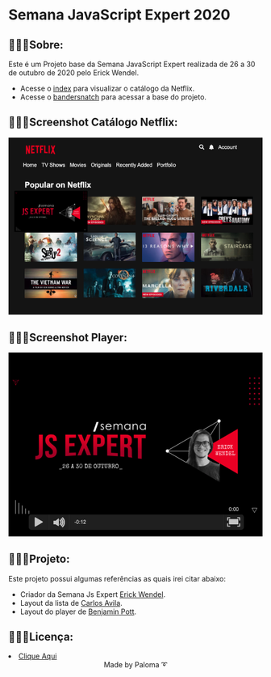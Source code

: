 # Semana JavaScript Expert 2020

## 👩🏽‍💻Sobre:
Este é um Projeto base da Semana JavaScript Expert realizada de 26 a 30 de outubro de 2020 pelo Erick Wendel.
- Acesse o [index](./public/index/index.html) para visualizar o catálogo da Netflix.
- Acesse o [bandersnatch](./public/bandersnatch/index.html) para acessar a base do projeto.

## 👩🏽‍💻Screenshot Catálogo Netflix:

![titulos](./prints/titulos.png)

## 👩🏽‍💻Screenshot Player:

![titulos](./prints/demo.png)

## 👩🏽‍💻Projeto:

Este projeto possui algumas referências as quais irei citar abaixo:
- Criador da Semana Js Expert [Erick Wendel](https://github.com/erickwendel).
- Layout da lista de [Carlos Avila](https://codepen.io/cb2307/pen/XYxyeY).
- Layout do player de [Benjamin Pott](https://codepen.io/benjipott/pen/JELELN).

## 👩🏽‍💻Licença:

<li><a href="https://github.com/palomavila/js-expert/blob/main/LICENSE">Clique Aqui</a></li>

<div align="center">
Made by Paloma ➰</p>
